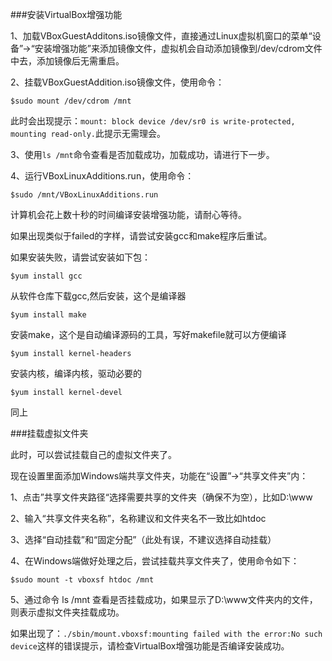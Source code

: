 ###安装VirtualBox增强功能

1、加载VBoxGuestAdditons.iso镜像文件，直接通过Linux虚拟机窗口的菜单“设备”->“安装增强功能”来添加镜像文件，虚拟机会自动添加镜像到/dev/cdrom文件中去，添加镜像后无需重启。

2、挂载VBoxGuestAddition.iso镜像文件，使用命令：

```
$sudo mount /dev/cdrom /mnt
```

此时会出现提示：`mount: block device /dev/sr0 is write-protected, mounting read-only.`此提示无需理会。

3、使用`ls /mnt`命令查看是否加载成功，加载成功，请进行下一步。

4、运行VBoxLinuxAdditions.run，使用命令：

```
$sudo /mnt/VBoxLinuxAdditions.run
```

计算机会花上数十秒的时间编译安装增强功能，请耐心等待。

如果出现类似于failed的字样，请尝试安装gcc和make程序后重试。

如果安装失败，请尝试安装如下包：

```
$yum install gcc
```

从软件仓库下载gcc,然后安装，这个是编译器

```
$yum install make
```

安装make，这个是自动编译源码的工具，写好makefile就可以方便编译

```
$yum install kernel-headers
```

安装内核，编译内核，驱动必要的

```
$yum install kernel-devel
```

同上

###挂载虚拟文件夹

此时，可以尝试挂载自己的虚拟文件夹了。

现在设置里面添加Windows端共享文件夹，功能在“设置”->“共享文件夹”内：

1、点击”共享文件夹路径“选择需要共享的文件夹（确保不为空），比如D:\www

2、输入“共享文件夹名称”，名称建议和文件夹名不一致比如htdoc

3、选择“自动挂载”和“固定分配”（此处有误，不建议选择自动挂载）

4、在Windows端做好处理之后，尝试挂载共享文件夹了，使用命令如下：

```
$sudo mount -t vboxsf htdoc /mnt
```

5、通过命令 ls /mnt 查看是否挂载成功，如果显示了D:\www文件夹内的文件，则表示虚拟文件夹挂载成功。

如果出现了：`./sbin/mount.vboxsf:mounting failed with the error:No such device`这样的错误提示，请检查VirtualBox增强功能是否编译安装成功。
